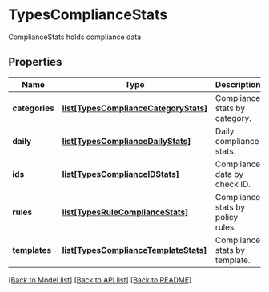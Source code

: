 # TypesComplianceStats

ComplianceStats holds compliance data

## Properties
Name | Type | Description | Notes
------------ | ------------- | ------------- | -------------
**categories** | [**list[TypesComplianceCategoryStats]**](TypesComplianceCategoryStats.md) | Compliance stats by category.  | [optional] 
**daily** | [**list[TypesComplianceDailyStats]**](TypesComplianceDailyStats.md) | Daily compliance stats.  | [optional] 
**ids** | [**list[TypesComplianceIDStats]**](TypesComplianceIDStats.md) | Compliance data by check ID.  | [optional] 
**rules** | [**list[TypesRuleComplianceStats]**](TypesRuleComplianceStats.md) | Compliance stats by policy rules.  | [optional] 
**templates** | [**list[TypesComplianceTemplateStats]**](TypesComplianceTemplateStats.md) | Compliance stats by template.  | [optional] 

[[Back to Model list]](../README.md#documentation-for-models) [[Back to API list]](../README.md#documentation-for-api-endpoints) [[Back to README]](../README.md)


